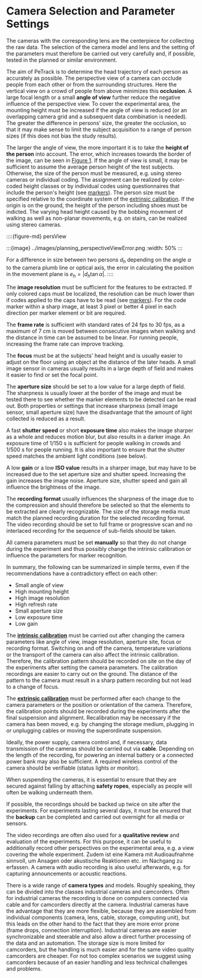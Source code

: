 # Camera Selection and Parameter Settings

The cameras with the corresponding lens are the centerpiece for collecting the raw data. The selection of the camera model and lens and the setting of the parameters must therefore be carried out very carefully and, if possible, tested in the planned or similar environment.

The aim of PeTrack is to determine the head trajectory of each person as accurately as possible. The perspective view of a camera can occlude people from each other or from the surrounding structures. Here the vertical view on a crowd of people from above minimizes this **occlusion**. A large focal length or a small **angle of view** further reduce the negative influence of the perspective view. To cover the experimental area, the mounting height must be increased if the angle of view is reduced (or an overlapping camera grid and a subsequent data combination is needed). The greater the difference in persons’ size, the greater the occlusion, so that it may make sense to limit the subject acquisition to a range of person sizes (if this does not bias the study results).

The larger the angle of view, the more important it is to take the **height of the person** into account. The error, which increases towards the border of the image, can be seen in [Figure 1](#persView). If the angle of view is small, it may be sufficient to assume the average person height of the test subjects. Otherwise, the size of the person must be measured, e.g. using stereo cameras or individual coding.  The assignment can be realized by color-coded height classes or by individual codes using questionnaires that include the person's height (see [markers](/recognition/recognition.md)). The person size must be specified relative to the coordinate system of the [extrinsic calibration](/calibration/extrinsic_calibration.md). If the origin is on the ground, the height of the person including shoes must be indicted. The varying head height caused by the bobbing movement of walking as well as non-planar movements, e.g. on stairs, can be realized using stereo cameras.

::::{figure-md} persView

:::{image} ../images/planning_perspectiveViewError.png
:width: 50%
:::

For a difference in size between two persons $d_h$ depending on the angle $\alpha$ to the camera plumb line or optical axis, the error in calculating the position in the movement plane is $e_h = |d_h\tan\alpha|$.
::::

The **image resolution** must be sufficient for the features to be extracted. If only colored caps must be localized, the resolution can be much lower than if codes applied to the caps have to be read (see [markers](/recognition/recognition.md)). For the code marker within a sharp image, at least 3 pixel or better 4 pixel in each direction per marker element or bit are required.

The **frame rate** is sufficient with standard rates of 24&#160;fps to 30&#160;fps, as a maximum of 7&#160;cm is moved between consecutive images when walking and the distance in time can be assumed to be linear. For running people, increasing the frame rate can improve tracking.

The **focus** must be at the subjects' head height and is usually easier to adjust on the floor using an object at the distance of the later heads. A small image sensor in cameras usually results in a large depth of field and makes it easier to find or set the focal point.

The **aperture size** should be set to a low value for a large depth of field. The sharpness is usually lower at the border of the image and must be tested there to see whether the marker elements to be detected can be read out. Both properties or settings that increase sharpness (small image sensor, small aperture size) have the disadvantage that the amount of light collected is reduced as a result.

A fast **shutter speed** or short **exposure time** also makes the image sharper as a whole and reduces motion blur, but also results in a darker image. An exposure time of 1/150&#160;s is sufficient for people walking in crowds and 1/500&#160;s for people running. It is also important to ensure that the shutter speed matches the ambient light conditions (see below).

A low **gain** or a low **ISO value** results in a sharper image, but may have to be increased due to the set aperture size and shutter speed. Increasing the gain increases the image noise. Aperture size, shutter speed and gain all influence the brightness of the image.

The **recording format** usually influences the sharpness of the image due to the compression and should therefore be selected so that the elements to be extracted are clearly recognizable. The size of the storage media must match the planned recording duration for the selected recording format. The video recording should be set to full frame or progressive scan and no interlaced recording for the sequence of sub-fields should be taken. 

All camera parameters must be set **manually** so that they do not change during the experiment and thus possibly change the intrinsic calibration or influence the parameters for marker recognition.

In summary, the following can be summarized in simple terms, even if the recommendations have a contradictory effect on each other:
-	Small angle of view 
-	High mounting height
-	High image resolution
-	High refresh rate
-	Small aperture size
-	Low exposure time
-	Low gain

The **[intrinsic calibration](/calibration/intrinsic_calibration.md)** must be carried out after changing the camera parameters like angle of view, image resolution, aperture site, focus or recording format. Switching on and off the camera, temperature variations or the transport of the camera can also affect the intrinsic calibration. Therefore, the calibration pattern should be recorded on site on the day of the experiments after setting the camera parameters. The calibration recordings are easier to carry out on the ground. The distance of the pattern to the camera must result in a sharp pattern recording but not lead to a change of focus.

The **[extrinsic calibration](/calibration/extrinsic_calibration.md)** must be performed after each change to the camera parameters or the position or orientation of the camera. Therefore, the calibration points should be recorded during the experiments after the final suspension and alignment. Recalibration may be necessary if the camera has been moved, e.g. by changing the storage medium, plugging in or unplugging cables or moving the superordinate suspension.

Ideally, the power supply, camera control and, if necessary, data transmission of the cameras should be carried out via **cable**. Depending on the length of the recording, for powering an internal battery or a connected power bank may also be sufficient. A required wireless control of the camera should be verifiable (status lights or monitor).

When suspending the cameras, it is essential to ensure that they are secured against falling by attaching **safety ropes**, especially as people will often be walking underneath them.

If possible, the recordings should be backed up twice on site after the experiments. For experiments lasting several days, it must be ensured that the **backup** can be completed and carried out overnight for all media or sensors.

The video recordings are often also used for a **qualitative review** and evaluation of the experiments. For this purpose, it can be useful to additionally record other perspectives on the experimental area, e.g. a view covering the whole experiment. Zudem ist eine Kamera mit Audioaufnahme sinnvoll, um Ansagen oder akustische Reaktionen etc. im Nachgang zu erfassen. A camera with audio recording is also useful afterwards, e.g. for capturing announcements or acoustic reactions.

There is a wide range of **camera types** and models. Roughly speaking, they can be divided into the classes industrial cameras and camcorders. Often for industrial cameras the recording is done on computers connected via cable and for camcorders directly at the camera. Industrial cameras have the advantage that they are more flexible, because they are assembled from individual components (camera, lens, cable, storage, computing unit), but this leads on the other hand to the fact that they are more error prone (frame drops, connection interruption). Industrial cameras are easier synchronizable and steerable and also allow a direct further processing of the data and an automation. The storage size is more limited for camcorders, but the handling is much easier and for the same video quality camcorders are cheaper. For not too complex scenarios we suggest using camcorders because of an easier handling and less technical challenges and problems.